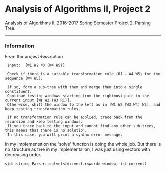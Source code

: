 # Analysis of Algorithms II, Project 2
Analysis of Algorithms II, 2016-2017 Spring Semester Project 2. Parsing Tree.

---

### Information
From the project description
```
 Input:  [W1 W2 W3 (W4 W5)] 
 
 Check if there is a suitable transformation rule (R1 → W4 W5) for the sequence [W4 W5]. 
 
 If so, form a sub-tree with them and merge them into a single constituent. 
 Continue testing windows starting from the rightmost pair in the current input [W1 W2 (W3 R1)]. 
 Otherwise, shift the window to the left as in [W1 W2 (W3 W4) W5], and keep testing transformation rules. 
 
 If no transformation rule can be applied, trace back from the recursion and keep testing windows. 
 If you trace back to the input and cannot find any other sub-trees, this means that there is no solution. 
 In this case, you will print a syntax error message. 
```
In my implementation the 'solve' function is doing the whole job. But there is no structure as tree in my implementation, I was just using vectors with decreasing order. 
```
std::string Parser::solve(std::vector<word> window, int current)
```



